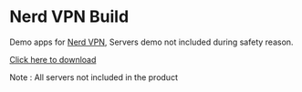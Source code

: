 
# Nerd VPN Build
Demo apps for [Nerd VPN](https://codecanyon.net/item/nerd-vpn-flutter-vpn-android-full-application-with-iap-integrated-with-backend-and-admin-panel/28722345), Servers demo not included during safety reason.

[Click here to download](https://github.com/laskarmedia/nerdvpn_demo/releases)
 
Note : All servers not included in the product